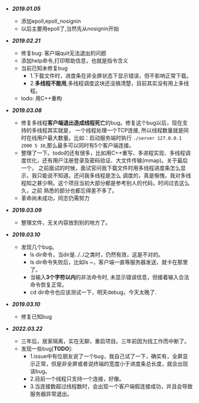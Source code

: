 
* ***2019.01.05*** 
    * 添加epoll,epoll_nosignin
    * 以后主要用epoll了,当然先从nosignin开始

* ***2019.02.21*** 
    * 修复bug: 客户端quit无法退出的问题
    * 添加help命令,打印帮助信息，也就是指令含义
    * 当前已知未修复bug
        * 1.下载文件时，进度条在非全屏状态下显示错误，但不影响正常下载。
        * 2.**多线程不能用**,多线程调度这块还没搞清楚，目前其实没有用上多线程。
    * todo: 用C++重构

* ***2019.03.08*** 
    * 修复多线程**客户端退出造成线程死亡**的bug。修复这个bug以后，现在支持的多线程其实就是，
    一个线程处理一个TCP连接, 所以线程数量就是同时在线用户最大数量。比如：启动服务端时执行
    `./server 127.0.0.1 2000 5 10`,那么最多可以同时有5个客户端连接。
    * 整理了一下。todo的还有很多，比如用C++重写、多进程实现、多线程调度优化，还有用户注册登录及密码验证、大文件传输(mmap)。关于最后一个，
    之前面试的时候，面试官问我下载文件时用多线程进度条怎么显示，我只能说不知道。还问我多线程是怎么
    调度的，真是惭愧，我对多线程知之甚少啊。这个项目当初大部分都是参考别人的代码，时间过去这么久，之前
    熟悉的部分也都忘得差不多了。
    * 革命尚未成功，同志仍需努力

* ***2019.03.09*** 
    * 整理文件，无关内容放到别的地方了。

* ***2019.03.10*** 
    * 发现几个bug。
        * ls dir命令，当dir是../../之类时，仍然有效，这是不对的。
        * ls dir命令失败后，比如ls ~，客户端一直等服务器发送，就卡在那里了。
        * 当输入**3个字符以内**的非法命令时, 未显示错误信息，但接着输入合法命令恢复正常。
        * cd dir命令也应该测试一下，明天debug，今天太晚了.
* ***2019.03.10*** 
    * 修复已知bug

* ***2022.03.22***
    * 三年后，居家隔离，实在无聊，重启项目。三年前因为找工作而中断了。
    * 发现一些bug[**TODO**]:
        * 1.issue中有位朋友说了一个bug，我自己试了一下，确实有，全屏显示正常，但是非全屏或者说终端的宽度小于进度条总长度，就会出现该bug。
        * 2.目前一个线程只支持一个连接，好像。
        * 3.当连接数超过线程数时，会出现一个客户端假连接成功，并且会导致服务器异常退出。
